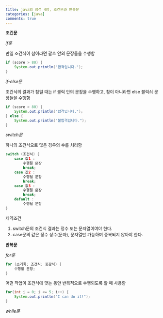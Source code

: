 ```yaml
---
title: java의 정석 4장, 조건문과 반복문
categories: [java]
comments: true
---
```


**조건문**

*if문*

만일 조건식이 참이라면 괄호 안의 문장들을 수행함

```java
if (score > 80) {
    System.out.println("합격입니다.");
}
```

*if-else문*

조건식의 결과가 참일 때는 if 블럭 안의 문장을 수행하고, 참이 아니라면 else 블럭싀 문장들을 수행함

```java
if (score > 80) {
    System.out.println("합격입니다.");
} else {
    System.out.println("불합격입니다.");
}
```

*switch문*

하나의 조건식으로 많은 경우의 수를 처리함

```java
switch (조건식) {
    case 값1 :
        수행될 문장
        break;
    case 값2 :
        수행될 문장
        break;
    case 값3 : 
        수행될 문장
        break;
    default : 
        수행될 문장
}
```
제약조건
1. switch문의 조건식 결과는 정수 또는 문자열이여야 한다.
2. case문의 값은 정수 상수(문자), 문자열만 가능하며 중복되지 않아야 한다.



**반복문**

*for문*

```java
for (초기화; 조건식; 증감식) {
    수행할 문장;
}
```

어떤 작업이 조건식에 맞는 동안 반복적으로 수행되도록 할 때 사용함

```java
for(int i = 0; i <= 5; i++) {
    System.out.println("I can do it!");
}
```



*while문*

